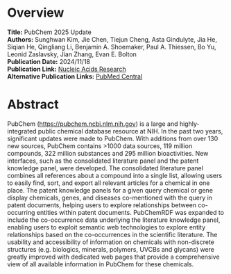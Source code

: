 # Overview
**Title:** PubChem 2025 Update<br>
**Authors:** Sunghwan Kim, Jie Chen, Tiejun Cheng, Asta Gindulyte, Jia He, Siqian He, Qingliang Li, Benjamin A.
Shoemaker, Paul A. Thiessen, Bo Yu, Leonid Zaslavsky, Jian Zhang, Evan E. Bolton<br>
**Publication Date:** 2024/11/18<br>
**Publication Link:** [Nucleic Acids Research](https://academic.oup.com/nar/article/53/D1/D1516/7903365)<br>
**Alternative Publication Links:** [PubMed Central](https://pmc.ncbi.nlm.nih.gov/articles/PMC11701573)


# Abstract
PubChem (https://pubchem.ncbi.nlm.nih.gov) is a large and highly-integrated public chemical database resource at NIH. In
the past two years, significant updates were made to PubChem. With additions from over 130 new sources, PubChem
contains >1000 data sources, 119 million compounds, 322 million substances and 295 million bioactivities. New
interfaces, such as the consolidated literature panel and the patent knowledge panel, were developed. The consolidated
literature panel combines all references about a compound into a single list, allowing users to easily find, sort, and
export all relevant articles for a chemical in one place. The patent knowledge panels for a given query chemical or gene
display chemicals, genes, and diseases co-mentioned with the query in patent documents, helping users to explore
relationships between co-occurring entities within patent documents. PubChemRDF was expanded to include the
co-occurrence data underlying the literature knowledge panel, enabling users to exploit semantic web technologies to
explore entity relationships based on the co-occurrences in the scientific literature. The usability and accessibility
of information on chemicals with non-discrete structures (e.g. biologics, minerals, polymers, UVCBs and glycans) were
greatly improved with dedicated web pages that provide a comprehensive view of all available information in PubChem for
these chemicals.
